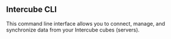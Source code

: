 ## Intercube CLI
This command line interface allows you to connect, manage, and synchronize data from your Intercube cubes (servers).

